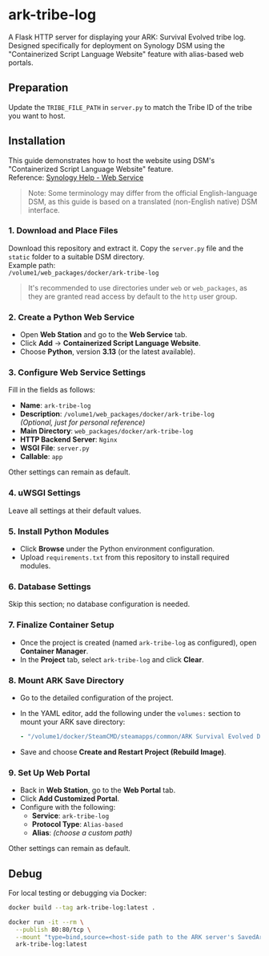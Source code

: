 # ark-tribe-log

A Flask HTTP server for displaying your ARK: Survival Evolved tribe log. Designed specifically for deployment on
Synology DSM using the "Containerized Script Language Website" feature with alias-based web portals.

## Preparation

Update the `TRIBE_FILE_PATH` in `server.py` to match the Tribe ID of the tribe you want to host.

## Installation

This guide demonstrates how to host the website using DSM's "Containerized Script Language Website" feature.  
Reference: [Synology Help - Web Service](https://kb.synology.com/en-us/DSM/help/WebStation/application_webserv_webservice?version=7)

> Note: Some terminology may differ from the official English-language DSM, as this guide is based on a translated
> (non-English native) DSM interface.

### 1. Download and Place Files

Download this repository and extract it. Copy the `server.py` file and the `static` folder to a suitable DSM
directory.  
Example path:  
`/volume1/web_packages/docker/ark-tribe-log`

> It's recommended to use directories under `web` or `web_packages`, as they are granted read access by default to the
`http` user group.

### 2. Create a Python Web Service

- Open **Web Station** and go to the **Web Service** tab.
- Click **Add** → **Containerized Script Language Website**.
- Choose **Python**, version **3.13** (or the latest available).

### 3. Configure Web Service Settings

Fill in the fields as follows:

- **Name**: `ark-tribe-log`
- **Description**: `/volume1/web_packages/docker/ark-tribe-log`  
  _(Optional, just for personal reference)_
- **Main Directory**: `web_packages/docker/ark-tribe-log`
- **HTTP Backend Server**: `Nginx`
- **WSGI File**: `server.py`
- **Callable**: `app`

Other settings can remain as default.

### 4. uWSGI Settings

Leave all settings at their default values.

### 5. Install Python Modules

- Click **Browse** under the Python environment configuration.
- Upload `requirements.txt` from this repository to install required modules.

### 6. Database Settings

Skip this section; no database configuration is needed.

### 7. Finalize Container Setup

- Once the project is created (named `ark-tribe-log` as configured), open **Container Manager**.
- In the **Project** tab, select `ark-tribe-log` and click **Clear**.

### 8. Mount ARK Save Directory

- Go to the detailed configuration of the project.
- In the YAML editor, add the following under the `volumes:` section to mount your ARK save directory:

  ```yaml
  - "/volume1/docker/SteamCMD/steamapps/common/ARK Survival Evolved Dedicated Server/ShooterGame/Saved/SavedArks:/SavedArks:ro"
  ```

- Save and choose **Create and Restart Project (Rebuild Image)**.

### 9. Set Up Web Portal

- Back in **Web Station**, go to the **Web Portal** tab.
- Click **Add Customized Portal**.
- Configure with the following:
    - **Service**: `ark-tribe-log`
    - **Protocol Type**: `Alias-based`
    - **Alias**: _(choose a custom path)_

Other settings can remain as default.

## Debug

For local testing or debugging via Docker:

```bash
docker build --tag ark-tribe-log:latest .
```

```bash
docker run -it --rm \
  --publish 80:80/tcp \
  --mount "type=bind,source=<host-side path to the ARK server's SavedArks directory>,target=/SavedArks,readonly" \
  ark-tribe-log:latest
```
